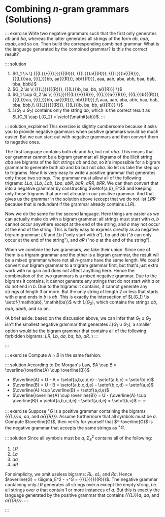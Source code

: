 # Combining $n$-gram grammars (Solutions)

::: exercise
Write two negative grammars such that the first only generates *ab* and *ba*, whereas the latter generates all strings of the form *ab*, *aab*, *aaab*, and so on.
Then build the corresponding combined grammar.
What is the language generated by the combined grammar?
Is this the correct result?

::: solution
1. $G_1 \is \{ {{{L}}}{{{L}}}{{{R}}}, {{{L}}}a{{{R}}}, {{{L}}}b{{{R}}}, {{{L}}}aa, {{{L}}}bb, aa{{{R}}}, bb{{{R}}}, aaa, aab, aba, abb, baa, bab, bba, bbb\}$
1. $G_2 \is \{ {{{L}}}{{{R}}}, {{{L}}}b, ba, bb, a{{{R}}} \}$
1. $G_1 \cup G_2 \is \{ {{{L}}}{{{L}}}{{{R}}}, {{{L}}}a{{{R}}}, {{{L}}}b{{{R}}}, {{{L}}}aa, {{{L}}}bb, aa{{{R}}}, bb{{{R}}},\\ aaa, aab, aba, abb, baa, bab, bba, bbb,\\ {{{L}}}{{{R}}}, {{{L}}}b, ba, bb, a{{{R}}} \}$
1. $L(G_1 \cup G_2)$ contains only the string *ab*, which is the correct result as $L(G_1) \cap L(G_2) = \setof{\mathit{ab}}$.
:::

::: solution_explained
This exercise is slightly cumbersome because it asks you to provide negative grammars when positive grammars would be much easier.
But we can start out with negative grammars and then convert them to negative ones.

The first language contains both *ab* and *ba*, but not *aba*.
This means that our grammar cannot be a bigram grammar: all bigrams of the illicit string *aba* are bigrams of the licit strings *ab* and *ba*, so it's impossible for a bigram grammar to generate both *ab* and *ba* but not *aba*.
So let us take the step up to trigrams.
Now it is very easy to write a positive grammar that generates only those two strings.
The grammar must allow all of the following trigrams:
${{{L}}}{{{L}}}a$,
${{{L}}}{{{L}}}b$,
${{{L}}}ab$,
${{{L}}}ba$,
$ab{{{R}}}$,
$ba{{{R}}}$,
$a{{{R}}}{{{R}}}$,
$b{{{R}}}{{{R}}}$.
We can then convert that into a negative grammar by constructing $\setof{a,b}_E^3$ and keeping only those trigrams that are not already in our positive grammar.
And that gives us the grammar in the solution above (except that we do not list ${{{L}}}{{{R}}}{{{R}}}$ because that is redundant if the grammar already contains ${{{L}}}{{{L}}}{{{R}}}$).

Now we do the same for the second language.
Here things are easier as we can actually make do with a bigram grammar: all strings must start with *a*, *b* cannot occur anywhere except at the end of the string, and *a* may not occur at the end of the string.
This is fairly easy to express directly as aa negative bigram grammar: ${{{L}}}{{{R}}}$ and ${{{L}}}b$ ("only start with *a*"), $ba$ and $bb$ ("*b* can only occur at the end of the string"), and $a{{{R}}}$ ("no *a* at the end of the string").

When we combine the two grammars, we take their union.
Since one of them is a trigram grammar and the other is a bigram grammar, the result will be a mixed grammar where not all $n$-grams have the same length.
We could convert our bigram grammar to a trigram grammar first, but that's just extra work with no gain and does not affect anything here.
Hence the combination of the two grammars is a mixed negative grammar.
Due to the bigrams it contains, it cannot generate any strings that do not start with *a* or do not end in *b*.
Due to the trigrams it contains, it cannot generate any strings of length 3 or more.
But the only string of length 2 or less that starts with *a* and ends in *b* is *ab*.
This is exactly the intersection of $L(G_1) \is \setof{\mathit{ab}, \mathit{ba}}$ with $L(G_2)$, which contains the strings *ab*, *aab*, *aaab*, and so on.

(A brief aside: based on the discussion above, we can infer that $G_1 \cup G_2$ isn't the smallest negative grammar that generates $L(G_1 \cup G_2)$, a smaller option would be the bigram grammar that contains all of the following forbidden bigrams:
${{{L}}}{{{R}}}$,
${{{L}}}b$,
$aa$,
$ba$,
$bb$,
$a{{{R}}}$.
)
:::

:::

::: exercise
Compute $A \cap B$ in the same fashion.

::: solution
According to De Morgan's Law, $A \cap B = \overline{\overline{A} \cup \overline{B}}$

- $\overline{A} = U - A = \setof{a,b,c,d,e} - \setof{a,b,c} = \setof{d,e}$
- $\overline{B} = U - B = \setof{a,b,c,d,e} - \setof{b,c,d} = \setof{a,e}$
- $\overline{A} \cup \overline{B} = \setof{a,d,e}$
- $\overline{\overline{A} \cup \overline{B}} = U - (\overline{A} \cup \overline{B}) = \setof{a,b,c,d,e} - \setof{a,d,e} = \setof{b,c}$
:::
:::

::: exercise
Suppose $^+G$ is a positive grammar containing the bigrams *{{{L}}}a*, *aa*, and *a{{{R}}}*.
Assume furthermore that all symbols must be *a*.
Compute $\overline{G}$, then verify for yourself that $^-\overline{G}$ is the negative grammar that accepts the same strings as $^+G$. 

::: solution
Since all symbols must be *a*, $\Sigma_E^2$ contains all of the following:

1. ${{{L}}}{{{R}}}$
1. ${{{L}}}a$
1. $aa$
1. $a{{{R}}}$

For simplicity, we omit useless bigrams: ${{{R}}}{{{L}}}$, $a{{{L}}}$, and ${{{R}}}a$.
Hence $\overline{G} = \Sigma_E^2 - +^G = {{{L}}}{{{R}}}$.
The negative grammar containing only ${{{L}}}{{{R}}}$ generates all strings over *a* except the empty string, i.e. all strings over *a* that contain 1 or more instances of *a*.
But this is exactly the language generated by the positive grammar that contains *{{{L}}}a*, *aa*, and *a{{{R}}}*.
:::

:::
